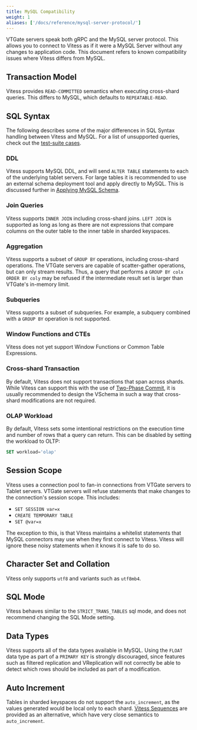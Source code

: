 ```yaml
---
title: MySQL Compatibility
weight: 1
aliases: ['/docs/reference/mysql-server-protocol/']
---
```


VTGate servers speak both gRPC and the MySQL server protocol. This allows you to connect to Vitess as if it were a MySQL Server without any changes to application code. This document refers to known compatibility issues where Vitess differs from MySQL.

## Transaction Model

Vitess provides `READ-COMMITTED` semantics when executing cross-shard queries. This differs to MySQL, which defaults to `REPEATABLE-READ`. 

## SQL Syntax

The following describes some of the major differences in SQL Syntax handling between Vitess and MySQL. For a list of unsupported queries, check out the [test-suite cases](https://github.com/vitessio/vitess/blob/master/go/vt/vtgate/planbuilder/testdata/unsupported_cases.txt).

### DDL                                                                      
                                                                            
Vitess supports MySQL DDL, and will send `ALTER TABLE` statements to each of the underlying tablet servers. For large tables it is recommended to use an external schema deployment tool and apply directly to MySQL. This is discussed further in [Applying MySQL Schema](../../user-guides/mysql-schema).

### Join Queries

Vitess supports `INNER JOIN` including cross-shard joins. `LEFT JOIN` is supported as long as long as there are not expressions that compare columns on the outer table to the inner table in sharded keyspaces.

### Aggregation

Vitess supports a subset of `GROUP BY` operations, including cross-shard operations. The VTGate servers are capable of scatter-gather operations, but can only stream results. Thus, a query that performs a `GROUP BY colx ORDER BY coly` may be refused if the intermediate result set is larger than VTGate's in-memory limit.

### Subqueries

Vitess supports a subset of subqueries. For example, a subquery combined with a `GROUP BY` operation is not supported.

### Window Functions and CTEs

Vitess does not yet support Window Functions or Common Table Expressions.

### Cross-shard Transaction

By default, Vitess does not support transactions that span across shards. While Vitess can support this with the use of [Two-Phase Commit](../two-phase-commit), it is usually recommended to design the VSchema in such a way that cross-shard modifications are not required.

### OLAP Workload

By default, Vitess sets some intentional restrictions on the execution time and number of rows that a query can return. This can be disabled by setting the workload to OLTP:
```sql
SET workload='olap'
```

## Session Scope

Vitess uses a connection pool to fan-in connections from VTGate servers to Tablet servers. VTGate servers will refuse statements that make changes to the connection's session scope. This includes:

* `SET SESSION var=x`
* `CREATE TEMPORARY TABLE`
* `SET @var=x`

The exception to this, is that Vitess maintains a whitelist statements that MySQL connectors may use when they first connect to Vitess. Vitess will ignore these noisy statements when it knows it is safe to do so.

## Character Set and Collation

Vitess only supports `utf8` and variants such as `utf8mb4`.

## SQL Mode

Vitess behaves similar to the `STRICT_TRANS_TABLES` sql mode, and does not recommend changing the SQL Mode setting.

## Data Types

Vitess supports all of the data types available in MySQL. Using the `FLOAT` data type as part of a `PRIMARY KEY` is strongly discouraged, since features such as filtered replication and VReplication will not correctly be able to detect which rows should be included as part of a modification.

## Auto Increment

Tables in sharded keyspaces do not support the `auto_increment`, as the values generated would be local only to each shard. [Vitess Sequences](../vitess-sequences) are provided as an alternative, which have very close semantics to `auto_increment`.
